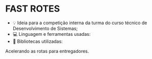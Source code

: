 <h1>FAST ROTES</h1>

- 💡 Ideia para a competição interna da turma do curso técnico de Desenvolvimento de Sistemas;
- 💻 Linguagem e ferramentas usadas:
- 📂 Bibliotecas utilizadas:

<p>Acelerando as rotas para entregadores.</p>
